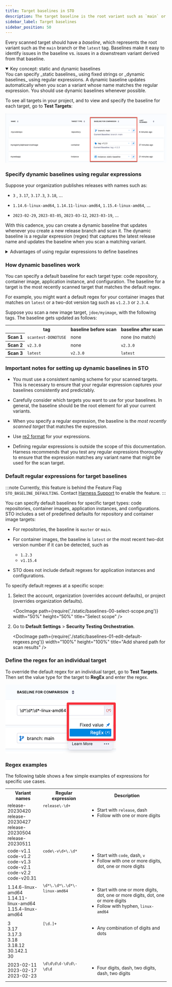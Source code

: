 ```yaml
---
title: Target baselines in STO
description: The target baseline is the root variant such as `main` or `latest.` 
sidebar_label: Target baselines
sidebar_position: 50
---
```


Every scanned target should have a _baseline_, which represents the root variant such as the `main` branch or the `latest` tag.  Baselines make it easy to identify issues in the baseline vs. issues in a downstream variant derived from that baseline. 

<details open>
<summary> Key concept: static and dynamic baselines</summary>
You can specify _static baselines_ using fixed strings or _dynamic baselines_ using regular expressions. A dynamic baseline updates automatically when you scan a variant whose name matches the regular expression. You should use dynamic baselines whenever possible. 
</details>

<!-- 

You can specify a default baseline for each target type: 
- Code repositories
- Container images
- Web/API instances
- Infrastructure configurations

You can specify default baselines at the account, organization, and project scope. You can also specify a static or dynamic baseline for an individual target. Code repositories and container images have [predefined default baselines](#predefined-default-regexes) as described below. 

-->

To see all targets in your project, and to view and specify the baseline for each target, go to **Test Targets**:

![](../../get-started/static/targets-and-baselines.png)
 

### Specify dynamic baselines using regular expressions


Suppose your organization publishes releases with names such as: 

* `3` , `3.17`, `3.17.3`, `3.18`, ...

* `1.14.6-linux-amd64`, `1.14.11-linux-amd64`, `1.15.4-linux-amd64`, ...

* `2023-02-29`, `2023-03-05`, `2023-03-12`, `2023-03-19`, ... 


With this cadence, you can create a dynamic baseline that updates whenever you create a new release branch and scan it. The dynamic baseline is a regular expression (regex) that captures the latest release name and updates the baseline when you scan a matching variant.
 

<details>
<summary>Advantages of using regular expressions to define baselines</summary>

Defining your baselines using regular expressions provides significant benefits over using  hard-coded strings such as `main` or `latest`. 

* Dynamic baselines more accurately reflect the current "root" element in the context of a real-world software development life cycle. A typical sprint cycle might run like this:
  
  - Publish the current release — for example, `1.2.3` — and merge this branch into `main`. 
  - Create a "next-release" branch — for example, `1.2.4` — from `main`.
  - Create branches from `1.2.4` for different features, hotfixes, and so on. 
  - When the release is ready to publish, merge the various branches into `1.2.4`. 
  - Publish the release, merge `1.2.4` into `main`, create a new release branch such as `1.2.5`, and repeat the cycle.

  Given this cadence, `1.2.4` more accurately reflects the baseline for the current sprint than  `main`. Given a matching regex, the first scan after creating the branch establishes `1.2.4` as the current baseline. This remains the current baseline until `1.2.4` gets merged into `main` and `1.2.5` gets created and scanned.

* Dynamic baselines make it easier to track the introduction and remediation of specific vulnerabilities. The lifecyle of a specific vulnerability might run like this:

   - A new release branch `1.2.3` is created. You scan this branch, which matches your regex, and it becomes the current baseline. 
   - The scan detects a new vulnerability, **vXYZ**, with a severity of MEDIUM.
   - A few sprints later, the vulnerability is remediated in a branch that gets merged into `1.2.7`.
   - `1.2.7` is scanned before getting merged into `main`, and **vXYZ** is no longer in the scan results. 

   ![](../static/dynamic-baselines-example.png)


</details>


### How dynamic baselines work

You can specify a default baseline for each target type: code repository, container image, application instance, and configuration. The baseline for a target is the most recently scanned target that matches the default regex. 

For example, you might want a default regex for your container images that matches on `latest` or a two-dot version tag such as `v1.2.3` or `2.3.4`.

Suppose you scan a new image target, `jdoe/myimage`, with the following tags. The baseline gets updated as follows:

<!-- 
- Scan 1: tag = `scantest-DONOTUSE` => no match => no baseline
- Scan 2: tag = `v2.3.0`            => baseline = `v2.3.0`
- Scan 3: tag = `latest`            => baseline = `latest` 
-->

<table>
    <tr>
        <th></th>
        <th>tag</th>
        <th>baseline before scan</th>
        <th>baseline after scan</th>
    </tr>
    <tr>
        <th>Scan 1</th>
        <td><code>scantest-DONOTUSE</code></td>
        <td>none</td>
        <td>none (no match)</td>
    </tr>
    <tr>
        <th>Scan 2</th>
        <td><code>v2.3.0</code></td>
        <td>none</td>
        <td><code>v2.3.0</code></td>
    </tr>
    <tr>
        <th>Scan 3</th>
        <td><code>latest</code></td>
        <td><code>v2.3.0</code></td>
        <td><code>latest</code></td>
    </tr>
</table>


### Important notes for setting up dynamic baselines in STO

* You must use a consistent naming scheme for your scanned targets. This is necessary to ensure that your regular expression captures your baselines consistently and predictably. 

* Carefully consider which targets you want to use for your baselines. In general, the baseline should be the root element for all your current variants. 

* When you specify a regular expression, the baseline is the *most recently scanned target* that matches the expression. 

* Use [re2 format](https://github.com/google/re2/wiki/Syntax) for your expressions. 

* Defining regular expressions is outside the scope of this documentation. Harness recommends that you test any regular expressions thoroughly to ensure that the expression matches any variant name that might be used for the scan target.

### Default regular expressions for target baselines

:::note
Currently, this feature is behind the Feature Flag `STO_BASELINE_DEFAULTING`. Contact [Harness Support](mailto:support@harness.io) to enable the feature.
:::

You can specify default baselines for specific target types: code repositories, container images, application instances, and configurations. STO includes a set of predefined defaults for repository and container image targets:

- For repositories, the baseline is `master` or `main`.

- For container images, the baseline is `latest` or the most recent two-dot version number if it can be detected, such as
  - `1.2.3` 
  - `v1.15.4` 

- STO does not include default regexes for application instances and configurations. 

To specify default regexes at a specific scope:

1. Select the account, organization (overrides account defaults), or project (overrides organization defaults). 

   <DocImage path={require('./static/baselines-00-select-scope.png')} width="50%" height="50%" title="Select scope" /> 

2. Go to **Default Settings** > **Security Testing Orchestration**. 

   <DocImage path={require('./static/baselines-01-edit-default-regexes.png')} width="100%" height="100%" title="Add shared path for scan results" /> 


### Define the regex for an individual target

To override the default regex for an individual target, go to **Test Targets**. Then set the value type for the target to **RegEx** and enter the regex. 

![](./static/baseline-regex-individual-target.png)


### Regex examples

The following table shows a few simple examples of expressions for specific use cases.

<table>
    <tr>
        <th>Variant names</th>
        <th>Regular expression</th>
        <th>Description</th>
    </tr>
    <tr>
        <td>release-20230420<br /> release-20230427 <br /> release-20230504 <br /> release-20230511 <br />  </td>
        <td valign="top"><code>release\-\d+</code></td>
        <td valign="top">
            <ul> 
                <li> Start with <code>release</code>, dash </li>
                <li> Follow with one or more digits   </li>
            </ul>
        </td>
    </tr>
    <tr>
        <td>code-v1.1 <br /> code-v1.2 <br /> code-v1.3 <br /> code-v2.1 <br /> code-v2.2 <br /> code-v20.31 </td>
        <td valign="top"><code>code\-v\d+\.\d*</code></td>
        <td valign="top">
            <ul>
                <li>Start with <code>code</code>, dash, <code>v</code> </li>
                <li>Follow with one or more digits, dot, one or more digits</li>
            </ul>
        </td>
    </tr>
    <tr>
        <td>1.14.6-linux-amd64<br /> 1.14.11-linux-amd64 <br /> 1.15.4-linux-amd64 </td>
        <td valign="top"><code>\d*\.\d*\.\d*\-linux-amd64</code></td>
        <td valign="top">
            <ul>
                <li>Start with one or more digits, dot, one or more digits, dot, one or more digits</li>
                <li>Follow with hyphen, <code>linux-amd64</code> </li>
            </ul>
        </td>
    </tr>
    <tr>
        <td>3 <br /> 3.17 <br /> 3.17.3 <br /> 3.18 <br /> 3.18.12 <br /> 30.142.1 <br /> 30 </td>
        <td valign="top"><code>[\d.]+</code></td>
        <td valign="top">
            <ul>
                <li>Any combination of digits and dots </li>
            </ul>
        </td>
    </tr>
    <tr>
        <td>2023-02-11 <br /> 2023-02-17 <br /> 2023-02-23  </td>
        <td valign="top"><code>\d\d\d\d-\d\d\-\d\d</code></td>
        <td valign="top">
            <ul>
                 <li>
                    Four digits, dash, two digits, dash, two digits 
                </li>
            </ul>
        </td>
    </tr>
</table>

